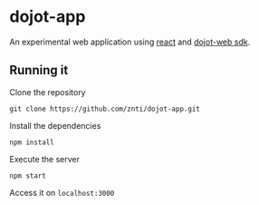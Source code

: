 # dojot-app
An experimental web application using [react](reactjs.org) and [dojot-web sdk](github.com/znti/dojot-web).

## Running it
Clone the repository 

`git clone https://github.com/znti/dojot-app.git`

Install the dependencies

`npm install`

Execute the server

`npm start`

Access it on `localhost:3000`
